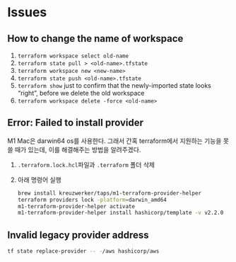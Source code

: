 # Issues

## How to change the name of workspace

1. `terraform workspace select old-name`
2. `terraform state pull > <old-name>.tfstate`
3. `terraform workspace new <new-name>`
4. `terraform state push <old-name>.tfstate`
5. `terraform show` just to confirm that the newly-imported state looks “right”, before we delete the old workspace 
6. `terraform workspace delete -force <old-name>`

## Error: Failed to install provider

M1 Mac은 darwin64 os를 사용한다. 그래서 간혹 terraform에서 지원하는 기능을 못 쓸 때가 있는데, 이를 해결해주는 방법을 알려주겠다.

1. `.terraform.lock.hcl`파일과 `.terraform` 폴더 삭제

2. 아래 명령어 실행

   ```sh
   brew install kreuzwerker/taps/m1-terraform-provider-helper
   terraform providers lock -platform=darwin_amd64
   m1-terraform-provider-helper activate
   m1-terraform-provider-helper install hashicorp/template -v v2.2.0
   ```

## 

## Invalid legacy provider address

```sh
tf state replace-provider -- -/aws hashicorp/aws
```
